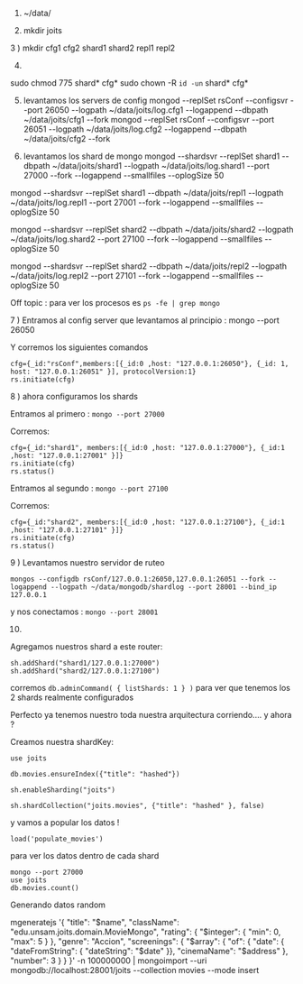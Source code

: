 1) ~/data/

2) mkdir joits

3 ) mkdir cfg1 cfg2 shard1 shard2 repl1 repl2

4) 
sudo chmod 775 shard* cfg*
sudo chown -R `id -un` shard* cfg*


5) levantamos los servers de config
mongod --replSet rsConf --configsvr --port 26050 --logpath ~/data/joits/log.cfg1 --logappend --dbpath ~/data/joits/cfg1 --fork
mongod --replSet rsConf --configsvr --port 26051 --logpath ~/data/joits/log.cfg2 --logappend --dbpath ~/data/joits/cfg2 --fork


6) levantamos los shard de mongo
mongod --shardsvr --replSet shard1 --dbpath ~/data/joits/shard1 --logpath ~/data/joits/log.shard1 --port 27000 --fork --logappend --smallfiles --oplogSize 50

mongod --shardsvr --replSet shard1 --dbpath ~/data/joits/repl1 --logpath ~/data/joits/log.repl1 --port 27001 --fork --logappend --smallfiles --oplogSize 50

mongod --shardsvr --replSet shard2 --dbpath ~/data/joits/shard2 --logpath ~/data/joits/log.shard2 --port 27100 --fork --logappend --smallfiles --oplogSize 50

mongod --shardsvr --replSet shard2 --dbpath ~/data/joits/repl2 --logpath ~/data/joits/log.repl2 --port 27101 --fork --logappend --smallfiles --oplogSize 50

Off topic : para ver los procesos es `ps -fe | grep mongo`


7 ) Entramos al config server que levantamos al principio : mongo --port 26050

Y corremos los siguientes comandos
```
cfg={_id:"rsConf",members:[{_id:0 ,host: "127.0.0.1:26050"}, {_id: 1, host: "127.0.0.1:26051" }], protocolVersion:1}
rs.initiate(cfg)
```

8 ) ahora configuramos los shards

Entramos al primero : `mongo --port 27000`

Corremos:
```
cfg={_id:"shard1", members:[{_id:0 ,host: "127.0.0.1:27000"}, {_id:1 ,host: "127.0.0.1:27001" }]}
rs.initiate(cfg)
rs.status()
```

Entramos al segundo : `mongo --port 27100`

Corremos:
```
cfg={_id:"shard2", members:[{_id:0 ,host: "127.0.0.1:27100"}, {_id:1 ,host: "127.0.0.1:27101" }]}
rs.initiate(cfg)
rs.status()
```

9 ) Levantamos nuestro servidor de ruteo

`mongos --configdb rsConf/127.0.0.1:26050,127.0.0.1:26051 --fork --logappend --logpath ~/data/mongodb/shardlog --port 28001 --bind_ip 127.0.0.1`
 
y nos conectamos : `mongo --port 28001`

10)

Agregamos nuestros shard a este router:
```
sh.addShard("shard1/127.0.0.1:27000")
sh.addShard("shard2/127.0.0.1:27100")
```

corremos `db.adminCommand( { listShards: 1 } )` para ver que tenemos los 2 shards realmente configurados 

Perfecto ya tenemos nuestro toda nuestra arquitectura corriendo.... y ahora ?

Creamos nuestra shardKey:
```
use joits

db.movies.ensureIndex({"title": "hashed"})

sh.enableSharding("joits")

sh.shardCollection("joits.movies", {"title": "hashed" }, false)

```

y vamos a popular los datos ! 

``` load('populate_movies') ```

para ver los datos dentro de cada shard
```
mongo --port 27000
use joits
db.movies.count()

```

Generando datos random

mgeneratejs '{
  "title": "$name",
  "className": "edu.unsam.joits.domain.MovieMongo",
  "rating": {
    "$integer": {
      "min": 0,
      "max": 5
    }
  },
  "genre": "Accion",
  "screenings": {
    "$array": {
      "of": {
        "date": {
            "dateFromString": {
            "dateString": "$date"
        }},
        "cinemaName": "$address"
      },
      "number": 3
    }
  }
}' -n 100000000 | mongoimport --uri mongodb://localhost:28001/joits --collection movies --mode insert
